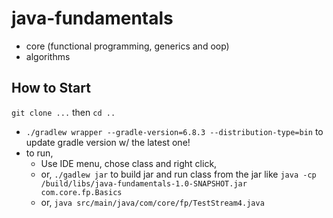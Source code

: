 # java-fundamentals

- core (functional programming, generics and oop)
- algorithms

## How to Start

`git clone ...` then `cd ..`

- `./gradlew wrapper --gradle-version=6.8.3 --distribution-type=bin` to update gradle version w/ the latest one!
- to run,
    - Use IDE menu, chose class and right click,
    - or, `./gadlew jar` to build jar and 
      run class from the jar like `java -cp /build/libs/java-fundamentals-1.0-SNAPSHOT.jar com.core.fp.Basics`
    - or, `java src/main/java/com/core/fp/TestStream4.java`

